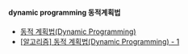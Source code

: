 #### dynamic programming 동적계획법

- [동적 계획법(Dynamic Programming)](https://m.blog.naver.com/kks227/220777103650)
- [[알고리즘] 동적 계획법(Dynamic Programming) - 1](http://new93helloworld.tistory.com/220)